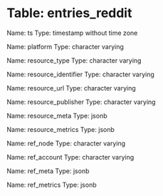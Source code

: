 Table: entries_reddit
=====================

Name: ts
Type: timestamp without time zone

Name: platform
Type: character varying

Name: resource_type
Type: character varying

Name: resource_identifier
Type: character varying

Name: resource_url
Type: character varying

Name: resource_publisher
Type: character varying

Name: resource_meta
Type: jsonb

Name: resource_metrics
Type: jsonb

Name: ref_node
Type: character varying

Name: ref_account
Type: character varying

Name: ref_meta
Type: jsonb

Name: ref_metrics
Type: jsonb

